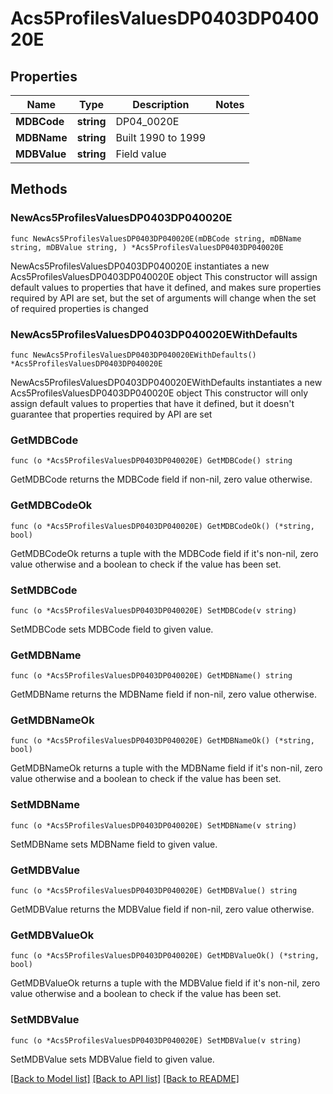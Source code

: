 # Acs5ProfilesValuesDP0403DP040020E

## Properties

Name | Type | Description | Notes
------------ | ------------- | ------------- | -------------
**MDBCode** | **string** | DP04_0020E | 
**MDBName** | **string** | Built 1990 to 1999 | 
**MDBValue** | **string** | Field value | 

## Methods

### NewAcs5ProfilesValuesDP0403DP040020E

`func NewAcs5ProfilesValuesDP0403DP040020E(mDBCode string, mDBName string, mDBValue string, ) *Acs5ProfilesValuesDP0403DP040020E`

NewAcs5ProfilesValuesDP0403DP040020E instantiates a new Acs5ProfilesValuesDP0403DP040020E object
This constructor will assign default values to properties that have it defined,
and makes sure properties required by API are set, but the set of arguments
will change when the set of required properties is changed

### NewAcs5ProfilesValuesDP0403DP040020EWithDefaults

`func NewAcs5ProfilesValuesDP0403DP040020EWithDefaults() *Acs5ProfilesValuesDP0403DP040020E`

NewAcs5ProfilesValuesDP0403DP040020EWithDefaults instantiates a new Acs5ProfilesValuesDP0403DP040020E object
This constructor will only assign default values to properties that have it defined,
but it doesn't guarantee that properties required by API are set

### GetMDBCode

`func (o *Acs5ProfilesValuesDP0403DP040020E) GetMDBCode() string`

GetMDBCode returns the MDBCode field if non-nil, zero value otherwise.

### GetMDBCodeOk

`func (o *Acs5ProfilesValuesDP0403DP040020E) GetMDBCodeOk() (*string, bool)`

GetMDBCodeOk returns a tuple with the MDBCode field if it's non-nil, zero value otherwise
and a boolean to check if the value has been set.

### SetMDBCode

`func (o *Acs5ProfilesValuesDP0403DP040020E) SetMDBCode(v string)`

SetMDBCode sets MDBCode field to given value.


### GetMDBName

`func (o *Acs5ProfilesValuesDP0403DP040020E) GetMDBName() string`

GetMDBName returns the MDBName field if non-nil, zero value otherwise.

### GetMDBNameOk

`func (o *Acs5ProfilesValuesDP0403DP040020E) GetMDBNameOk() (*string, bool)`

GetMDBNameOk returns a tuple with the MDBName field if it's non-nil, zero value otherwise
and a boolean to check if the value has been set.

### SetMDBName

`func (o *Acs5ProfilesValuesDP0403DP040020E) SetMDBName(v string)`

SetMDBName sets MDBName field to given value.


### GetMDBValue

`func (o *Acs5ProfilesValuesDP0403DP040020E) GetMDBValue() string`

GetMDBValue returns the MDBValue field if non-nil, zero value otherwise.

### GetMDBValueOk

`func (o *Acs5ProfilesValuesDP0403DP040020E) GetMDBValueOk() (*string, bool)`

GetMDBValueOk returns a tuple with the MDBValue field if it's non-nil, zero value otherwise
and a boolean to check if the value has been set.

### SetMDBValue

`func (o *Acs5ProfilesValuesDP0403DP040020E) SetMDBValue(v string)`

SetMDBValue sets MDBValue field to given value.



[[Back to Model list]](../README.md#documentation-for-models) [[Back to API list]](../README.md#documentation-for-api-endpoints) [[Back to README]](../README.md)


